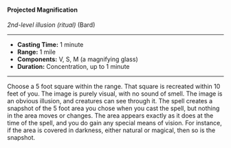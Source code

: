 #### Projected Magnification
*2nd-level illusion* *(ritual)* (Bard)
___
- **Casting Time:** 1 minute
- **Range:** 1 mile
- **Components:** V, S, M (a magnifying glass)
- **Duration:** Concentration, up to 1 minute
---
Choose a 5 foot square within the range. That
square is recreated within 10 feet of you. The image
is purely visual, with no sound of smell. The image
is an obvious illusion, and creatures can see through
it. The spell creates a snapshot of the 5 foot area you
chose when you cast the spell, but nothing in the
area moves or changes. The area appears exactly as
it does at the time of the spell, and you do gain any
special means of vision. For instance, if the area is
covered in darkness, either natural or magical, then
so is the snapshot.
